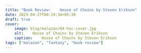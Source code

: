 ```yaml
---
title: "Book Review: 	House of Chains by Steven Erikson"
date: 2023-04-27T00:19:34+05:30
draft: true
cover: 
    image: blog/malazan/04-hoc-cover.jpg
    alt: 	House of Chains by Steven Erikson
    caption: 	House of Chains by Steven Erikson
tags: ["malazan", "fantasy", "book review"]
---
```

